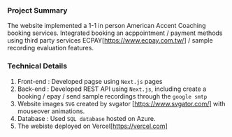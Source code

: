 ### Project Summary

 The website implemented a 1-1 in person American Accent Coaching booking services. Integrated booking an acppointment / payment methods using third party services ECPAY[https://www.ecpay.com.tw/] / sample recording evaluation features.

### Technical Details

1. Front-end : Developed pagse using `Next.js` pages
2. Back-end : Developed REST API using `Next.js`, including create a booking / epay / send sample recordings through the `google smtp` 
3. Website images `SVG` created by svgator [https://www.svgator.com/] with mouseover animations.
4. Database : Used `SQL database` hosted on Azure.
5. The webiste deployed on Vercel[https://vercel.com] 









